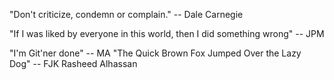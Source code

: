 "Don't criticize, condemn or complain."
-- Dale Carnegie

"If I was liked by everyone in this world, then I did something wrong"
-- JPM

"I'm Git'ner done"
-- MA
"The Quick Brown Fox Jumped Over the Lazy Dog"
-- FJK
Rasheed Alhassan